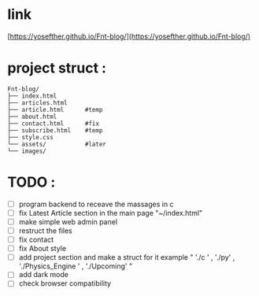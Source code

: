 # link
[https://yosefther.github.io/Fnt-blog/](https://yosefther.github.io/Fnt-blog/)
# project struct :
 ```
Fnt-blog/
├── index.html
├── articles.html
├── article.html      #temp
├── about.html
├── contact.html      #fix
├── subscribe.html    #temp
├── style.css
└── assets/           #later 
└── images/
 ``` 
# TODO :
- [ ] program backend to receave the massages in c 
- [ ] fix Latest Article section in the main page "~/index.html"
- [ ] make simple web admin panel 
- [ ] restruct the files 
- [ ] fix contact
- [ ] fix About style 
- [ ] add project section and make a struct for it example " './c ' , './py' , './Physics_Engine ' , './Upcoming' "
- [ ] add dark mode
- [ ] check browser compatibility 
